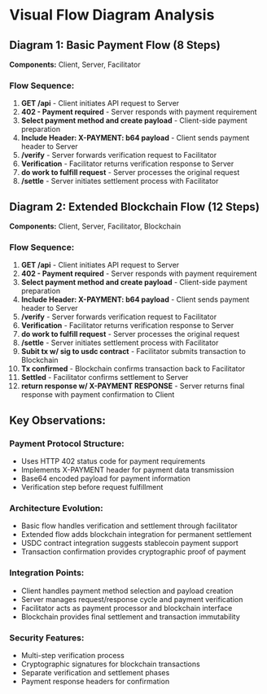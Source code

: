 # Visual Flow Diagram Analysis

## Diagram 1: Basic Payment Flow (8 Steps)
**Components:** Client, Server, Facilitator

### Flow Sequence:
1. **GET /api** - Client initiates API request to Server
2. **402 - Payment required** - Server responds with payment requirement
3. **Select payment method and create payload** - Client-side payment preparation
4. **Include Header: X-PAYMENT: b64 payload** - Client sends payment header to Server
5. **/verify** - Server forwards verification request to Facilitator
6. **Verification** - Facilitator returns verification response to Server
7. **do work to fulfill request** - Server processes the original request
8. **/settle** - Server initiates settlement process with Facilitator

## Diagram 2: Extended Blockchain Flow (12 Steps)
**Components:** Client, Server, Facilitator, Blockchain

### Flow Sequence:
1. **GET /api** - Client initiates API request to Server
2. **402 - Payment required** - Server responds with payment requirement
3. **Select payment method and create payload** - Client-side payment preparation
4. **Include Header: X-PAYMENT: b64 payload** - Client sends payment header to Server
5. **/verify** - Server forwards verification request to Facilitator
6. **Verification** - Facilitator returns verification response to Server
7. **do work to fulfill request** - Server processes the original request
8. **/settle** - Server initiates settlement process with Facilitator
9. **Subit tx w/ sig to usdc contract** - Facilitator submits transaction to Blockchain
10. **Tx confirmed** - Blockchain confirms transaction back to Facilitator
11. **Settled** - Facilitator confirms settlement to Server
12. **return response w/ X-PAYMENT RESPONSE** - Server returns final response with payment confirmation to Client

## Key Observations:

### Payment Protocol Structure:
- Uses HTTP 402 status code for payment requirements
- Implements X-PAYMENT header for payment data transmission
- Base64 encoded payload for payment information
- Verification step before request fulfillment

### Architecture Evolution:
- Basic flow handles verification and settlement through facilitator
- Extended flow adds blockchain integration for permanent settlement
- USDC contract integration suggests stablecoin payment support
- Transaction confirmation provides cryptographic proof of payment

### Integration Points:
- Client handles payment method selection and payload creation
- Server manages request/response cycle and payment verification
- Facilitator acts as payment processor and blockchain interface
- Blockchain provides final settlement and transaction immutability

### Security Features:
- Multi-step verification process
- Cryptographic signatures for blockchain transactions
- Separate verification and settlement phases
- Payment response headers for confirmation

